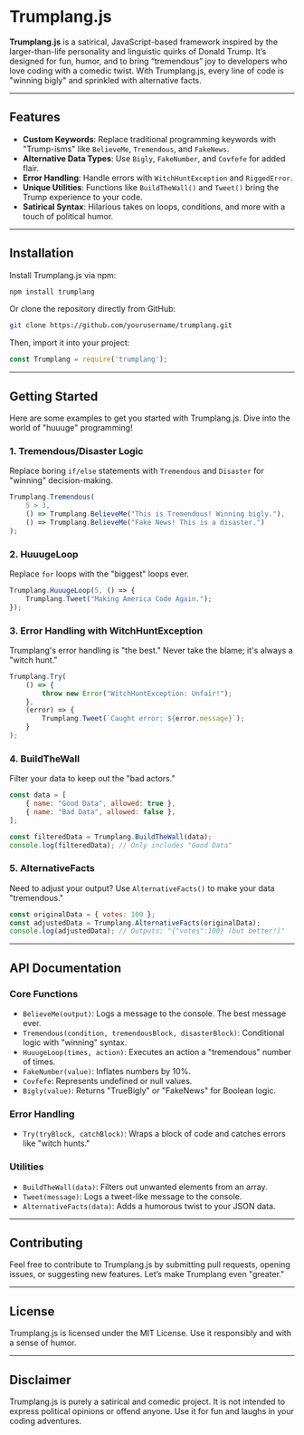 # Trumplang.js

**Trumplang.js** is a satirical, JavaScript-based framework inspired by the larger-than-life personality and linguistic quirks of Donald Trump. It’s designed for fun, humor, and to bring “tremendous” joy to developers who love coding with a comedic twist. With Trumplang.js, every line of code is "winning bigly" and sprinkled with alternative facts.

---

## **Features**

- **Custom Keywords**: Replace traditional programming keywords with "Trump-isms" like `BelieveMe`, `Tremendous`, and `FakeNews`.
- **Alternative Data Types**: Use `Bigly`, `FakeNumber`, and `Covfefe` for added flair.
- **Error Handling**: Handle errors with `WitchHuntException` and `RiggedError`.
- **Unique Utilities**: Functions like `BuildTheWall()` and `Tweet()` bring the Trump experience to your code.
- **Satirical Syntax**: Hilarious takes on loops, conditions, and more with a touch of political humor.

---

## **Installation**

Install Trumplang.js via npm:

```bash
npm install trumplang
```

Or clone the repository directly from GitHub:

```bash
git clone https://github.com/yourusername/trumplang.git
```

Then, import it into your project:

```javascript
const Trumplang = require('trumplang');
```

---

## **Getting Started**

Here are some examples to get you started with Trumplang.js. Dive into the world of "huuuge" programming!

### **1. Tremendous/Disaster Logic**

Replace boring `if/else` statements with `Tremendous` and `Disaster` for "winning" decision-making.

```javascript
Trumplang.Tremendous(
    5 > 3,
    () => Trumplang.BelieveMe("This is Tremendous! Winning bigly."),
    () => Trumplang.BelieveMe("Fake News! This is a disaster.")
);
```

### **2. HuuugeLoop**

Replace `for` loops with the "biggest" loops ever.

```javascript
Trumplang.HuuugeLoop(5, () => {
    Trumplang.Tweet("Making America Code Again.");
});
```

### **3. Error Handling with WitchHuntException**

Trumplang's error handling is "the best." Never take the blame; it's always a "witch hunt."

```javascript
Trumplang.Try(
    () => {
        throw new Error("WitchHuntException: Unfair!");
    },
    (error) => {
        Trumplang.Tweet(`Caught error: ${error.message}`);
    }
);
```

### **4. BuildTheWall**

Filter your data to keep out the "bad actors."

```javascript
const data = [
    { name: "Good Data", allowed: true },
    { name: "Bad Data", allowed: false },
];

const filteredData = Trumplang.BuildTheWall(data);
console.log(filteredData); // Only includes "Good Data"
```

### **5. AlternativeFacts**

Need to adjust your output? Use `AlternativeFacts()` to make your data "tremendous."

```javascript
const originalData = { votes: 100 };
const adjustedData = Trumplang.AlternativeFacts(originalData);
console.log(adjustedData); // Outputs: "{"votes":100} (but better!)"
```

---

## **API Documentation**

### **Core Functions**

- `BelieveMe(output)`: Logs a message to the console. The best message ever.
- `Tremendous(condition, tremendousBlock, disasterBlock)`: Conditional logic with "winning" syntax.
- `HuuugeLoop(times, action)`: Executes an action a "tremendous" number of times.
- `FakeNumber(value)`: Inflates numbers by 10%.
- `Covfefe`: Represents undefined or null values.
- `Bigly(value)`: Returns "TrueBigly" or "FakeNews" for Boolean logic.

### **Error Handling**

- `Try(tryBlock, catchBlock)`: Wraps a block of code and catches errors like "witch hunts."

### **Utilities**

- `BuildTheWall(data)`: Filters out unwanted elements from an array.
- `Tweet(message)`: Logs a tweet-like message to the console.
- `AlternativeFacts(data)`: Adds a humorous twist to your JSON data.

---

## **Contributing**

Feel free to contribute to Trumplang.js by submitting pull requests, opening issues, or suggesting new features. Let’s make Trumplang even "greater."

---

## **License**

Trumplang.js is licensed under the MIT License. Use it responsibly and with a sense of humor.

---

## **Disclaimer**

Trumplang.js is purely a satirical and comedic project. It is not intended to express political opinions or offend anyone. Use it for fun and laughs in your coding adventures.

